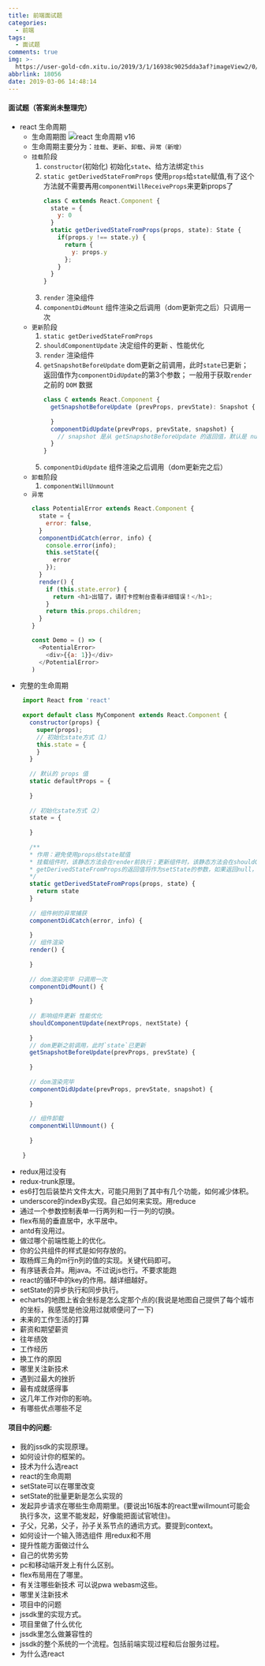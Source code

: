 ```yaml
---
title: 前端面试题
categories:
  - 前端
tags:
  - 面试题
comments: true
img: >-
  https://user-gold-cdn.xitu.io/2019/3/1/16938c9025dda3af?imageView2/0/w/1280/h/960/format/webp/ignore-error/1
abbrlink: 18056
date: 2019-03-06 14:48:14
---
```

#### 面试题（答案尚未整理完）
-   react 生命周期
    -   生命周期图
    ![react 生命周期 v16](https://user-gold-cdn.xitu.io/2019/3/1/16938c9025dda3af?imageView2/0/w/1280/h/960/format/webp/ignore-error/1)
    -   生命周期主要分为：`挂载`、`更新`、`卸载`、`异常（新增）`
    -   `挂载`阶段
        1. `constructor`(初始化) 初始化`state`、给方法绑定`this`
        2. `static getDerivedStateFromProps` 使用`props`给`state`赋值,有了这个方法就不需要再用`componentWillReceiveProps`来更新props了
            ```js
            class C extends React.Component {
              state = {
                y: 0
              }
              static getDerivedStateFromProps(props, state): State {
                if(props.y !== state.y) {
                  return {
                    y: props.y
                  };
                }
              }
            }
            ```
        3. `render` 渲染组件
        4.  `componentDidMount` 组件渲染之后调用（dom更新完之后）只调用一次
    -   `更新`阶段
        1.  `static getDerivedStateFromProps`
        2.  `shouldComponentUpdate` 决定组件的更新 、性能优化
        3.  `render` 渲染组件
        4.  `getSnapshotBeforeUpdate` dom更新之前调用，此时`state`已更新； 返回值作为`componentDidUpdate`的第3个参数； 一般用于获取`render`之前的 `DOM` 数据
            ```js
            class C extends React.Component {
              getSnapshotBeforeUpdate (prevProps, prevState): Snapshot {
                
              }
              componentDidUpdate(prevProps, prevState, snapshot) {
                // snapshot 是从 getSnapshotBeforeUpdate 的返回值，默认是 null
              }
            }
            ```
        5.  `componentDidUpdate` 组件渲染之后调用（dom更新完之后）
    -   `卸载`阶段
        1.  `componentWillUnmount`
    -   `异常`
        ```js
        class PotentialError extends React.Component {
          state = {
            error: false,
          }
          componentDidCatch(error, info) {
            console.error(info);
            this.setState({
              error
            });
          }
          render() {
            if (this.state.error) {
              return <h1>出错了，请打卡控制台查看详细错误！</h1>;
            }
            return this.props.children;   
          } 
        }
        
        const Demo = () => (
          <PotentialError>
            <div>{{a: 1}}</div>
          </PotentialError>
        )
        ``` 
-   完整的生命周期           
```js
    import React from 'react'
    
    export default class MyComponent extends React.Component {
      constructor(props) {
        super(props);
        // 初始化state方式（1）
        this.state = {
        }
      }
      
      // 默认的 props 值
      static defaultProps = {
    
      }
    
      // 初始化state方式（2）
      state = {
    
      }
  
      /**
      * 作用：避免使用props给state赋值
      * 挂载组件时，该静态方法会在render前执行；更新组件时，该静态方法会在shouldComponentUpdate前执行
      * getDerivedStateFromProps的返回值将作为setState的参数，如果返回null，则不更新state，不能返回object 或 null 以外的值，否则会警告
      */
      static getDerivedStateFromProps(props, state) {
        return state
      }
      
      // 组件树的异常捕获
      componentDidCatch(error, info) {
    
      }
      // 组件渲染
      render() {
    
      }
      
      // dom渲染完毕 只调用一次
      componentDidMount() {
    
      }
      
      // 影响组件更新 性能优化
      shouldComponentUpdate(nextProps, nextState) {
        
      }
      // dom更新之前调用，此时`state`已更新
      getSnapshotBeforeUpdate(prevProps, prevState) {
    
      }
      
      // dom渲染完毕
      componentDidUpdate(prevProps, prevState, snapshot) {
    
      }
      
      // 组件卸载
      componentWillUnmount() {
    
      }
    
    }
``` 
-   redux用过没有
-   redux-trunk原理。
-   es6打包后装垫片文件太大，可能只用到了其中有几个功能，如何减少体积。
-   underscore的indexBy实现。自己如何来实现。用reduce
-   通过一个参数控制表单一行两列和一行一列的切换。
-   flex布局的垂直居中，水平居中。
-   antd有没用过。
-   做过哪个前端性能上的优化。
-   你的公共组件的样式是如何存放的。
-   取杨辉三角的m行n列的值的实现。关键代码即可。
-   有序链表合并。用java。不过说js也行。不要求能跑
-   react的循环中的key的作用。越详细越好。
-   setState的异步执行和同步执行。
-   echarts的地图上省会坐标是怎么定那个点的(我说是地图自己提供了每个城市的坐标，我感觉是他没用过就顺便问了一下)
-   未来的工作生活的打算
-   薪资和期望薪资
-   往年绩效
-   工作经历
-   换工作的原因
-   哪里关注新技术
-   遇到过最大的挫折
-   最有成就感得事
-   这几年工作对你的影响。
-   有哪些优点哪些不足

#### 项目中的问题:
-   我的jssdk的实现原理。
-   如何设计你的框架的。
-   技术为什么选react
-   react的生命周期
-   setState可以在哪里改变
-   setState的批量更新是怎么实现的
-   发起异步请求在哪些生命周期里。(要说出16版本的react里willmount可能会执行多次，这里不能发起，好像能把面试官唬住)。
-   子父，兄弟，父子，孙子关系节点的通讯方式。要提到context。
-   如何设计一个输入筛选组件 用redux和不用
-   提升性能方面做过什么
-   自己的优势劣势
-   pc和移动端开发上有什么区别。
-   flex布局用在了哪里。
-   有关注哪些新技术 可以说pwa webasm这些。
-   哪里关注新技术
-   项目中的问题
-   jssdk里的实现方式。
-   项目里做了什么优化
-   jssdk里怎么做兼容性的
-   jssdk的整个系统的一个流程。包括前端实现过程和后台服务过程。
-   为什么选react

